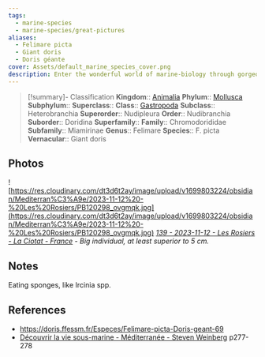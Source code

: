 ```yaml
---
tags:
  - marine-species
  - marine-species/great-pictures
aliases:
  - Felimare picta
  - Giant doris
  - Doris géante
cover: Assets/default_marine_species_cover.png
description: Enter the wonderful world of marine-biology through gorgeous underwater pictures of marine animals. Nudibranchia are commonly called sea slugs and exist in a wide variety of shapes and colors.
---
```

> [!summary]- Classification
**Kingdom**:: [Animalia](Animalia.md)
**Phylum**:: [Mollusca](Mollusca.md)
**Subphylum**::
**Superclass**::
**Class**:: [Gastropoda](Gastropoda.md)
**Subclass**:: Heterobranchia
**Superorder**:: Nudipleura
**Order**:: Nudibranchia
**Suborder**:: Doridina
**Superfamily**::
**Family**:: Chromodorididae
**Subfamily**:: Miamirinae
**Genus**:: Felimare
**Species**:: F. picta
**Vernacular**:: Giant doris

## Photos
![https://res.cloudinary.com/dt3d6t2ay/image/upload/v1699803224/obsidian/Mediterran%C3%A9e/2023-11-12%20-%20Les%20Rosiers/PB120298_ovgmqk.jpg](https://res.cloudinary.com/dt3d6t2ay/image/upload/v1699803224/obsidian/Mediterran%C3%A9e/2023-11-12%20-%20Les%20Rosiers/PB120298_ovgmqk.jpg)
*[139 - 2023-11-12 - Les Rosiers - La Ciotat - France](139%20-%202023-11-12%20-%20Les%20Rosiers%20-%20La%20Ciotat%20-%20France.md) - Big individual, at least superior to 5 cm.*

## Notes
Eating sponges, like Ircinia spp. 

## References
- https://doris.ffessm.fr/Especes/Felimare-picta-Doris-geant-69
- [Découvrir la vie sous-marine - Méditerranée - Steven Weinberg](Découvrir%20la%20vie%20sous-marine%20-%20Méditerranée%20-%20Steven%20Weinberg.md) p277-278